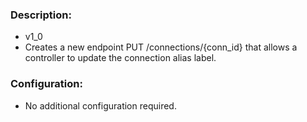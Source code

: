### Description:

- v1_0
- Creates a new endpoint PUT /connections/{conn_id} that allows a controller to update the connection alias label.

### Configuration:

- No additional configuration required.
